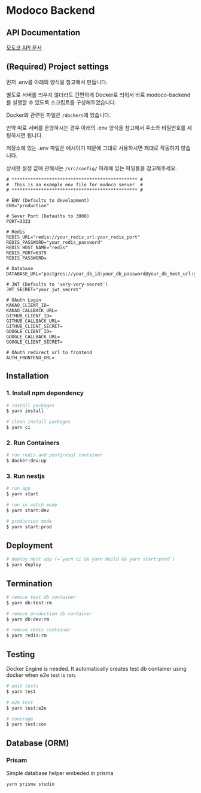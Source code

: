 # Modoco Backend

## API Documentation

[모도코 API 문서](https://api.modocode.com/docs)

## (Required) Project settings

먼저 .env를 아래의 양식을 참고해서 만듭니다.

별도로 서버를 띄우지 않더라도 간편하게 Docker로 띄워서 바로 modoco-backend를 실행할 수 있도록 스크립트를 구성해두었습니다.

Docker와 관련된 파일은 `/dockers`에 있습니다.

만약 따로 서버를 운영하시는 경우 아래의 .env 양식을 참고해서 주소와 비밀번호를 세팅하시면 됩니다.

저장소에 있는 .env 파일은 예시이기 때문에 그대로 사용하시면 제대로 작동하지 않습니다.

상세한 설정 값에 관해서는 `/src/config/` 아래에 있는 파일들을 참고해주세요.

```text
# *********************************************** #
#  This is an example env file for modoco server  #
# *********************************************** #

# ENV (Defaults to development)
ENV="production"

# Sever Port (Defaults to 3000)
PORT=3333

# Redis
REDIS_URL="redis://your_redis_url:your_redis_port"
REDIS_PASSWORD="your_redis_password"
REDIS_HOST_NAME="redis"
REDIS_PORT=6379
REDIS_PASSWORD=

# Database
DATABASE_URL="postgres://your_db_id:your_db_password@your_db_host_url:your_postgres_port"

# JWT (Defaults to 'very-very-secret')
JWT_SECRET="your_jwt_secret"

# OAuth Login
KAKAO_CLIENT_ID=
KAKAO_CALLBACK_URL=
GITHUB_CLIENT_ID=
GITHUB_CALLBACK_URL=
GITHUB_CLIENT_SECRET=
GOOGLE_CLIENT_ID=
GOOGLE_CALLBACK_URL=
GOOGLE_CLIENT_SECRET=

# OAuth redirect url to frontend
AUTH_FRONTEND_URL=
```

## Installation

### 1. Install npm dependency

```bash
# install packages
$ yarn install

# clean install packages
$ yarn ci
```

### 2. Run Containers

```bash
# run redis and postgresql container
$ docker:dev:up
```

### 3. Run nestjs

```bash
# run app
$ yarn start

# run in watch mode
$ yarn start:dev

# production mode
$ yarn start:prod
```

## Deployment

```bash
# deploy nest app (=`yarn ci && yarn build && yarn start:prod`)
$ yarn deploy
```

## Termination

```bash
# remove test db container
$ yarn db:test:rm

# remove production db container
$ yarn db:dev:rm

# remove redis container
$ yarn redis:rm
```

## Testing

Docker Engine is needed.
It automatically creates test db container using docker when e2e test is ran.

```bash
# unit tests
$ yarn test

# e2e test
$ yarn test:e2e

# coverage
$ yarn test:cov
```

## Database (ORM)

### Prisam

Simple database helper embeded in prisma

```bash
yarn prisma studio
```
